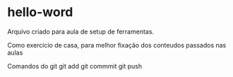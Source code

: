 # hello-word

Arquivo criado para aula de setup de ferramentas.

Como exercicio de casa, para melhor fixação dos conteudos passados nas aulas

Comandos do git
git add
git commmit
git push

